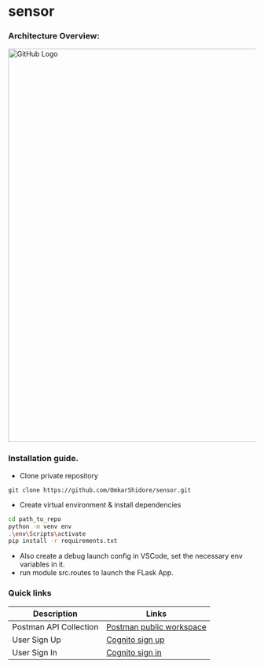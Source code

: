 # sensor

### Architecture Overview:
<img src="https://raw.githubusercontent.com/OmkarShidore/sensor/master/src/doc/sensor_app_architecture.jpg" alt="GitHub Logo" style="width: 800px;"/>


### Installation guide.
- Clone private repository 

```
git clone https://github.com/OmkarShidore/sensor.git
```

- Create virtual environment & install dependencies
```sh
cd path_to_repo
python -m venv env
.\env\Scripts\activate
pip install -r requirements.txt
```

- Also create a debug launch config in VSCode, set the necessary env variables in it.
- run module src.routes to launch the FLask App.

### Quick links
| Description | Links |
| ------ | ------ |
| Postman API Collection | [Postman public workspace](https://www.postman.com/maintenance-pilot-26919508/workspace/sensor/overview)|
| User Sign Up | [Cognito sign up](https://sensordb.auth.ap-south-1.amazoncognito.com/signup?client_id=5ns6kjltmpiac9sgtqgiic42e7&response_type=token&scope=aws.cognito.signin.user.admin+email+openid+phone&redirect_uri=https%3A%2F%2Fs1jpwfhil5.execute-api.ap-south-1.amazonaws.com%2F) |
| User Sign In| [Cognito sign in](https://sensordb.auth.ap-south-1.amazoncognito.com/login?client_id=5ns6kjltmpiac9sgtqgiic42e7&response_type=token&scope=aws.cognito.signin.user.admin+email+openid+phone&redirect_uri=https%3A%2F%2Fs1jpwfhil5.execute-api.ap-south-1.amazonaws.com%2F)|